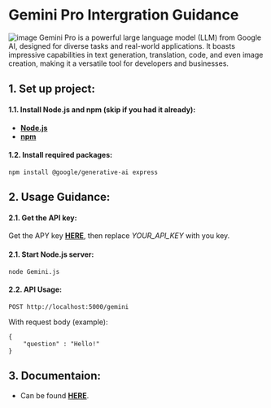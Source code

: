 
# Gemini Pro Intergration Guidance
![image](https://i.imgur.com/zgSTNZr.jpeg)
Gemini Pro is a powerful large language model (LLM) from Google AI, designed for diverse tasks and real-world applications. It boasts impressive capabilities in text generation, translation, code, and even image creation, making it a versatile tool for developers and businesses.
## 1. Set up project:

#### 1.1. Install Node.js and npm (skip if you had it already):
- [**Node.js**](https://nodejs.org/en/download/package-manager)
- [**npm**](https://docs.npmjs.com/downloading-and-installing-node-js-and-npm)

#### 1.2. Install required packages:
```
npm install @google/generative-ai express
```

## 2. Usage Guidance:
#### 2.1. Get the API key:
Get the APY key [**HERE**](https://makersuite.google.com/app/apikey), then replace *YOUR_API_KEY* with you key.

#### 2.1. Start Node.js server:
```
node Gemini.js
```

#### 2.2. API Usage:
```
POST http://localhost:5000/gemini
```
With request body (example):
```
{
    "question" : "Hello!"
}
```

## 3. Documentaion:
- Can be found [**HERE**](https://ai.google.dev/docs).
